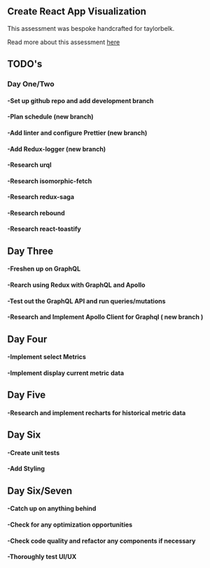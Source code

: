 ## Create React App Visualization

This assessment was bespoke handcrafted for taylorbelk.

Read more about this assessment [here](https://react.eogresources.com)

## TODO's

### Day One/Two
#### -Set up github repo and add development branch
#### -Plan schedule (new branch)
#### -Add linter and configure Prettier (new branch)
#### -Add Redux-logger (new branch)

#### -Research urql
#### -Research isomorphic-fetch
#### -Research redux-saga
#### -Research rebound
#### -Research react-toastify

## Day Three
#### -Freshen up on GraphQL
#### -Rearch using Redux with GraphQL and Apollo
#### -Test out the GraphQL API and run queries/mutations
#### -Research and Implement Apollo Client for Graphql ( new branch )

## Day Four
#### -Implement select Metrics
#### -Implement display current metric data


## Day Five
#### -Research and implement recharts for historical metric data

## Day Six
#### -Create unit tests
#### -Add Styling

## Day Six/Seven
#### -Catch up on anything behind
#### -Check for any optimization opportunities
#### -Check code quality and refactor any components if necessary
#### -Thoroughly test UI/UX
